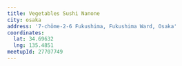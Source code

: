 ```yaml
---
title: Vegetables Sushi Nanone
city: osaka
address: '7-chōme-2-6 Fukushima, Fukushima Ward, Osaka'
coordinates:
  lat: 34.69632
  lng: 135.4851
meetupId: 27707749
---
```


